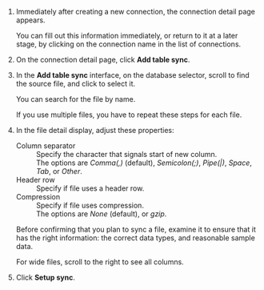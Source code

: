 1. Immediately after creating a new connection, the connection detail page appears.

   You can fill out this information immediately, or return to it at a later stage, by clicking on the connection name in the list of connections.

2. On the connection detail page, click **Add table sync**.

3. In the **Add table sync** interface, on the database selector, scroll to find the source file, and click to select it.

   You can search for the file by name.

   If you use multiple files, you have to repeat these steps for each file.

4. In the file detail display, adjust these properties:

   <dl id="file-parse-sync-properties">
     <dlentry id="file-parse-sync-properties-delimiter">
       <dt>Column separator</dt>
       <dd>Specify the character that signals start of new column.
      <br/>The options are <em>Comma(,)</em> (default), <em>Semicolon(;)</em>, <em>Pipe(|)</em>, <em>Space</em>, <em>Tab</em>, or <em>Other</em>.</dd></dlentry>
     <dlentry id="file-parse-sync-properties-header-row">
     <dt>Header row</dt>
     <dd>Specify if file uses a header row.</dd></dlentry>
     <dlentry id="file-parse-sync-properties-copmpression">
     <dt>Compression</dt>
     <dd>Specify if file uses compression.
        <br/>The options are <em>None</em> (default), or <em>gzip</em>.</dd></dlentry></dl>    

   Before confirming that you plan to sync a file, examine it to ensure that it has the right information: the correct data types, and reasonable sample data.

   For wide files, scroll to the right to see all columns.

5. Click **Setup sync**.   
